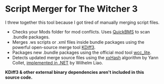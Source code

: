# Script Merger for The Witcher 3

I threw together this tool because I got tired of manually merging script files.

- Checks your Mods folder for mod conflicts.  Uses [QuickBMS](http://aluigi.altervista.org/quickbms.htm) to scan .bundle packages.
- Merges .ws scripts or .xml files inside bundle packages using the powerful open-source merge tool [KDiff3](http://kdiff3.sourceforge.net/).
- Packages new .bundle packages using the official mod tool [wcc_lite](http://www.nexusmods.com/witcher3/news/12625/?).
- Detects updated merge source files using the [xxHash](https://github.com/Cyan4973/xxHash) algorithm by Yann Collet, [implemented in .NET](https://github.com/wilhelmliao/xxHash.NET) by Wilhelm Liao.

**KDiff3 & other external binary dependencies aren't included in this source code.**
